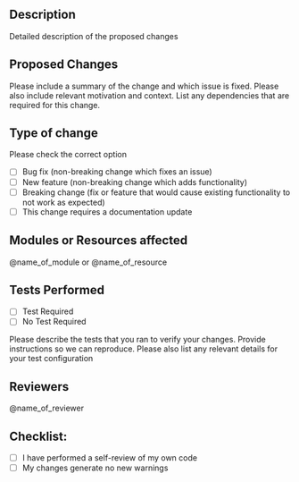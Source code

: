 ## Description

Detailed description of the proposed changes

## Proposed Changes

Please include a summary of the change and which issue is fixed. Please also include relevant motivation and context. List any dependencies that are required for this change.

## Type of change

Please check the correct option

- [ ] Bug fix (non-breaking change which fixes an issue)
- [ ] New feature (non-breaking change which adds functionality)
- [ ] Breaking change (fix or feature that would cause existing functionality to not work as expected)
- [ ] This change requires a documentation update

## Modules or Resources affected

@name_of_module or
@name_of_resource


## Tests Performed

- [ ] Test Required
- [ ] No Test Required

Please describe the tests that you ran to verify your changes. Provide instructions so we can reproduce. Please also list any relevant details for your test configuration

## Reviewers

@name_of_reviewer

## Checklist:

- [ ] I have performed a self-review of my own code
- [ ] My changes generate no new warnings
